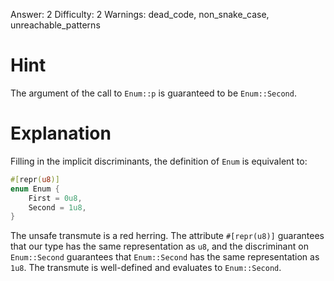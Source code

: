 Answer: 2
Difficulty: 2
Warnings: dead_code, non_snake_case, unreachable_patterns

# Hint

The argument of the call to `Enum::p` is guaranteed to be `Enum::Second`.

# Explanation

Filling in the implicit discriminants, the definition of `Enum` is equivalent
to:

```rust
#[repr(u8)]
enum Enum {
    First = 0u8,
    Second = 1u8,
}
```

The unsafe transmute is a red herring. The attribute `#[repr(u8)]` guarantees
that our type has the same representation as `u8`, and the discriminant on
`Enum::Second` guarantees that `Enum::Second` has the same representation as
`1u8`. The transmute is well-defined and evaluates to `Enum::Second`.

